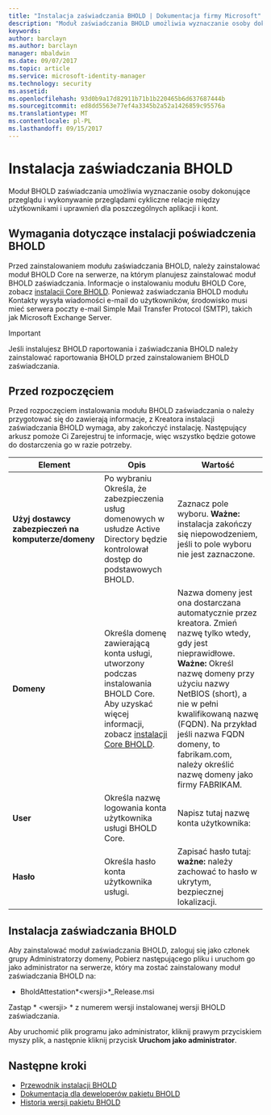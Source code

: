 ```yaml
---
title: "Instalacja zaświadczania BHOLD | Dokumentacja firmy Microsoft"
description: "Moduł zaświadczania BHOLD umożliwia wyznaczanie osoby dokonujące przeglądu i wykonywanie przeglądów"
keywords: 
author: barclayn
ms.author: barclayn
manager: mbaldwin
ms.date: 09/07/2017
ms.topic: article
ms.service: microsoft-identity-manager
ms.technology: security
ms.assetid: 
ms.openlocfilehash: 93d0b9a17d82911b71b1b220465b6d637687444b
ms.sourcegitcommit: ed8dd5563e77ef4a3345b2a52a1426859c95576a
ms.translationtype: MT
ms.contentlocale: pl-PL
ms.lasthandoff: 09/15/2017
---
```

# <a name="bhold-attestation-installation"></a>Instalacja zaświadczania BHOLD

Moduł BHOLD zaświadczania umożliwia wyznaczanie osoby dokonujące przeglądu i wykonywanie przeglądami cykliczne relacje między użytkownikami i uprawnień dla poszczególnych aplikacji i kont.

## <a name="bhold-attestation-installation-requirements"></a>Wymagania dotyczące instalacji poświadczenia BHOLD

Przed zainstalowaniem modułu zaświadczania BHOLD, należy zainstalować moduł BHOLD Core na serwerze, na którym planujesz zainstalować moduł BHOLD zaświadczania. Informacje o instalowaniu modułu BHOLD Core, zobacz [instalacji Core BHOLD](https://technet.microsoft.com/en-us/library/jj134095(v=ws.10).aspx). Ponieważ zaświadczania BHOLD modułu Kontakty wysyła wiadomości e-mail do użytkowników, środowisko musi mieć serwera poczty e-mail Simple Mail Transfer Protocol (SMTP), takich jak Microsoft Exchange Server.

>[!IMPORTANT]
Jeśli instalujesz BHOLD raportowania i zaświadczania BHOLD należy zainstalować raportowania BHOLD przed zainstalowaniem BHOLD zaświadczania.

## <a name="before-you-begin"></a>Przed rozpoczęciem

Przed rozpoczęciem instalowania modułu BHOLD zaświadczania o należy przygotować się do zawierają informacje, z Kreatora instalacji zaświadczania BHOLD wymaga, aby zakończyć instalację. Następujący arkusz pomoże Ci Zarejestruj te informacje, więc wszystko będzie gotowe do dostarczenia go w razie potrzeby.

| **Element**                                    | **Opis**                                                                                                                                                                                                           | **Wartość**                                                                                                                                                                                                                                                                                                            |
|---------------------------------------------|---------------------------------------------------------------------------------------------------------------------------------------------------------------------------------------------------------------------------|----------------------------------------------------------------------------------------------------------------------------------------------------------------------------------------------------------------------------------------------------------------------------------------------------------------------|
| **Użyj dostawcy zabezpieczeń na komputerze/domeny** | Po wybraniu Określa, że zabezpieczenia usług domenowych w usłudze Active Directory będzie kontrolował dostęp do podstawowych BHOLD.                                                                                                                | Zaznacz pole wyboru. **Ważne:** instalacja zakończy się niepowodzeniem, jeśli to pole wyboru nie jest zaznaczone.                                                                                                                                                                                                                   |
| **Domeny**                                  | Określa domenę zawierającą konta usługi, utworzony podczas instalowania BHOLD Core. Aby uzyskać więcej informacji, zobacz [instalacji Core BHOLD](https://technet.microsoft.com/en-us/library/jj134095(v=ws.10).aspx). | Nazwa domeny jest ona dostarczana automatycznie przez kreatora. Zmień nazwę tylko wtedy, gdy jest nieprawidłowe. **Ważne:** Określ nazwę domeny przy użyciu nazwy NetBIOS (short), a nie w pełni kwalifikowaną nazwę (FQDN). Na przykład jeśli nazwa FQDN domeny, to fabrikam.com, należy określić nazwę domeny jako firmy FABRIKAM. |
| **User**                                    | Określa nazwę logowania konta użytkownika usługi BHOLD Core.                                                                                                                                                          | Napisz tutaj nazwę konta użytkownika:                                                                                                                                                                                                                                                                                    |
| **Hasło**                                | Określa hasło konta użytkownika usługi.                                                                                                                                                                       | Zapisać hasło tutaj: **ważne:** należy zachować to hasło w ukrytym, bezpiecznej lokalizacji.                                                                                                                                                                                                                  |

## <a name="bhold-attestation-installation"></a>Instalacja zaświadczania BHOLD

Aby zainstalować moduł zaświadczania BHOLD, zaloguj się jako członek grupy Administratorzy domeny, Pobierz następującego pliku i uruchom go jako administrator na serwerze, który ma zostać zainstalowany moduł zaświadczania BHOLD na:

- BholdAttestation*\<wersji\>*\_Release.msi

Zastąp * \<wersji\> * z numerem wersji instalowanej wersji BHOLD zaświadczania.

Aby uruchomić plik programu jako administrator, kliknij prawym przyciskiem myszy plik, a następnie kliknij przycisk **Uruchom jako administrator**.

## <a name="next-steps"></a>Następne kroki

- [Przewodnik instalacji BHOLD](bhold-installation-guide.md)
- [Dokumentacja dla deweloperów pakietu BHOLD](../reference/mim2016-bhold-developer-reference.md)
- [Historia wersji pakietu BHOLD](../reference/version-bhold-history.md)